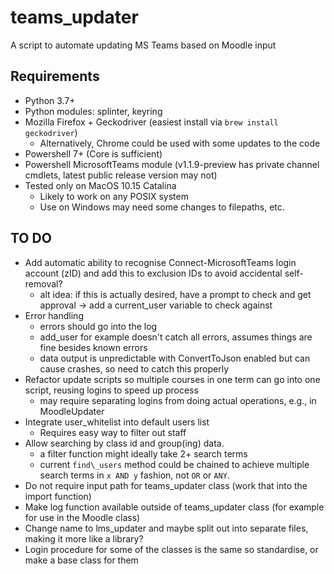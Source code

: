 # teams\_updater
A script to automate updating MS Teams based on Moodle input

## Requirements
- Python 3.7+
- Python modules: splinter, keyring
- Mozilla Firefox + Geckodriver (easiest install via `brew install geckodriver`)
	- Alternatively, Chrome could be used with some updates to the code
- Powershell 7+ (Core is sufficient)
- Powershell MicrosoftTeams module (v1.1.9-preview has private channel cmdlets, latest public release version may not)
- Tested only on MacOS 10.15 Catalina
	- Likely to work on any POSIX system
	- Use on Windows may need some changes to filepaths, etc.

## TO DO
- Add automatic ability to recognise Connect-MicrosoftTeams login account (zID) and add this to exclusion IDs to avoid accidental self-removal?
	- alt idea: if this is actually desired, have a prompt to check and get approval -> add a current_user variable to check against
- Error handling
	- errors should go into the log
	- add_user for example doesn't catch all errors, assumes things are fine besides known errors
	- data output is unpredictable with ConvertToJson enabled but can cause crashes, so need to catch this properly
- Refactor update scripts so multiple courses in one term can go into one script, reusing logins to speed up process
	- may require separating logins from doing actual operations, e.g., in MoodleUpdater
- Integrate user_whitelist into default users list
	- Requires easy way to filter out staff
- Allow searching by class id and group(ing) data.
	- a filter function might ideally take 2+ search terms
	- current `find\_users` method could be chained to achieve multiple search terms in `x AND y` fashion, not `OR` or `ANY`.
- Do not require input path for teams\_updater class (work that into the import function)
- Make log function available outside of teams\_updater class (for example for use in the Moodle class)
- Change name to lms_updater and maybe split out into separate files, making it more like a library?
- Login procedure for some of the classes is the same so standardise, or make a base class for them
